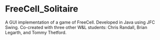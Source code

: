 # FreeCell_Solitaire

A GUI implementation of a game of FreeCell. Developed in Java using JFC Swing. Co-created with three other W&L students: Chris Randall, Brian Legarth, and Tommy Thetford.
